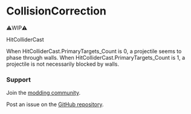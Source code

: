 # CollisionCorrection

⚠️WIP⚠️


HitColliderCast

When HitColliderCast.PrimaryTargets_Count is 0, a projectile seems to phase through walls.
When HitColliderCast.PrimaryTargets_Count is 1, a projectile is not necessarily blocked by walls.

### Support

Join the [modding community](https://vrisingmods.com/discord).

Post an issue on the [GitHub repository](https://github.com/cheesasaurus/ProfuselyViolentProgression). 